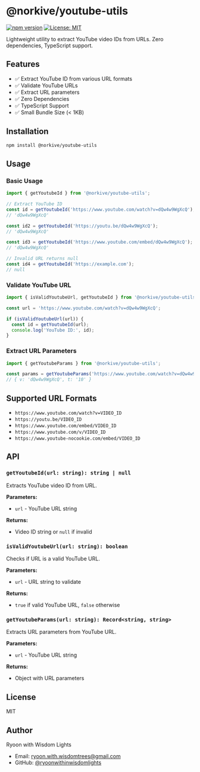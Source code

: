 # @norkive/youtube-utils

[![npm version](https://badge.fury.io/js/%40norkive%2Fyoutube-utils.svg)](https://badge.fury.io/js/%40norkive%2Fyoutube-utils)
[![License: MIT](https://img.shields.io/badge/License-MIT-yellow.svg)](https://opensource.org/licenses/MIT)

Lightweight utility to extract YouTube video IDs from URLs. Zero dependencies, TypeScript support.

## Features

- ✅ Extract YouTube ID from various URL formats
- ✅ Validate YouTube URLs
- ✅ Extract URL parameters
- ✅ Zero Dependencies
- ✅ TypeScript Support
- ✅ Small Bundle Size (< 1KB)

## Installation

```bash
npm install @norkive/youtube-utils
```

## Usage

### Basic Usage

```typescript
import { getYoutubeId } from '@norkive/youtube-utils';

// Extract YouTube ID
const id = getYoutubeId('https://www.youtube.com/watch?v=dQw4w9WgXcQ');
// 'dQw4w9WgXcQ'

const id2 = getYoutubeId('https://youtu.be/dQw4w9WgXcQ');
// 'dQw4w9WgXcQ'

const id3 = getYoutubeId('https://www.youtube.com/embed/dQw4w9WgXcQ');
// 'dQw4w9WgXcQ'

// Invalid URL returns null
const id4 = getYoutubeId('https://example.com');
// null
```

### Validate YouTube URL

```typescript
import { isValidYoutubeUrl, getYoutubeId } from '@norkive/youtube-utils';

const url = 'https://www.youtube.com/watch?v=dQw4w9WgXcQ';

if (isValidYoutubeUrl(url)) {
  const id = getYoutubeId(url);
  console.log('YouTube ID:', id);
}
```

### Extract URL Parameters

```typescript
import { getYoutubeParams } from '@norkive/youtube-utils';

const params = getYoutubeParams('https://www.youtube.com/watch?v=dQw4w9WgXcQ&t=10');
// { v: 'dQw4w9WgXcQ', t: '10' }
```

## Supported URL Formats

- `https://www.youtube.com/watch?v=VIDEO_ID`
- `https://youtu.be/VIDEO_ID`
- `https://www.youtube.com/embed/VIDEO_ID`
- `https://www.youtube.com/v/VIDEO_ID`
- `https://www.youtube-nocookie.com/embed/VIDEO_ID`

## API

### `getYoutubeId(url: string): string | null`

Extracts YouTube video ID from URL.

**Parameters:**
- `url` - YouTube URL string

**Returns:**
- Video ID string or `null` if invalid

### `isValidYoutubeUrl(url: string): boolean`

Checks if URL is a valid YouTube URL.

**Parameters:**
- `url` - URL string to validate

**Returns:**
- `true` if valid YouTube URL, `false` otherwise

### `getYoutubeParams(url: string): Record<string, string>`

Extracts URL parameters from YouTube URL.

**Parameters:**
- `url` - YouTube URL string

**Returns:**
- Object with URL parameters

## License

MIT

## Author

Ryoon with Wisdom Lights

- Email: ryoon.with.wisdomtrees@gmail.com
- GitHub: [@ryoonwithinwisdomlights](https://github.com/ryoonwithinwisdomlights)

